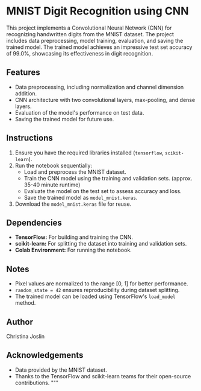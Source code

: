 # MNIST Digit Recognition using CNN
This project implements a Convolutional Neural Network (CNN) for recognizing handwritten digits from the MNIST dataset. The project includes data preprocessing, model training, evaluation, and saving the trained model.
The trained model achieves an impressive test set accuracy of 99.0%, showcasing its effectiveness in digit recognition.

## Features
- Data preprocessing, including normalization and channel dimension addition.
- CNN architecture with two convolutional layers, max-pooling, and dense layers.
- Evaluation of the model's performance on test data.
- Saving the trained model for future use.

## Instructions
1. Ensure you have the required libraries installed (`tensorflow`, `scikit-learn`).
2. Run the notebook sequentially:
   - Load and preprocess the MNIST dataset.
   - Train the CNN model using the training and validation sets. (approx. 35-40 minute runtime)
   - Evaluate the model on the test set to assess accuracy and loss.
   - Save the trained model as `model_mnist.keras`.
3. Download the `model_mnist.keras` file for reuse.

## Dependencies
- **TensorFlow:** For building and training the CNN.
- **scikit-learn:** For splitting the dataset into training and validation sets.
- **Colab Environment:** For running the notebook.

## Notes
- Pixel values are normalized to the range [0, 1] for better performance.
- `random_state = 42` ensures reproducibility during dataset splitting.
- The trained model can be loaded using TensorFlow's `load_model` method.

## Author
Christina Joslin 

## Acknowledgements
- Data provided by the MNIST dataset.
- Thanks to the TensorFlow and scikit-learn teams for their open-source contributions.
"""
